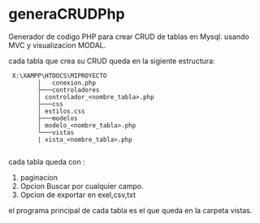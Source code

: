 # generaCRUDPhp
Generador de codigo PHP para crear CRUD de tablas en Mysql. 
usando MVC y visualizacion MODAL.

cada tabla que crea su CRUD queda en la sigiente estructura:
```
 X:\XAMPP\HTDOCS\MIPROYECTO
        │   conexion.php
        ├───controladores
        │ controlador_<nombre_tabla>.php
        ├───css
        │ estilos.css
        ├───modelos
        │ modelo_<nombre_tabla>.php
        └───vistas
        | vista_<nombre_tabla>.php
        
```
cada tabla queda con :
1. paginacion
2. Opcion Buscar por cualquier campo.
3. Opcion de exportar en exel,csv,txt

el programa principal de cada tabla es el que queda en la carpeta vistas.
